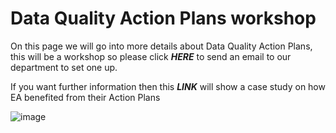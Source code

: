 # Data Quality Action Plans workshop

On this page we will go into more details about Data Quality Action Plans, this will be a workshop so please click **_HERE_** to send an email to our department to set one up.


If you want further information then this **_LINK_** will show a case study on how EA benefited from their Action Plans

![image](https://user-images.githubusercontent.com/92517253/194820571-c2390719-b167-4cb2-b336-04ad851cbdec.png)
